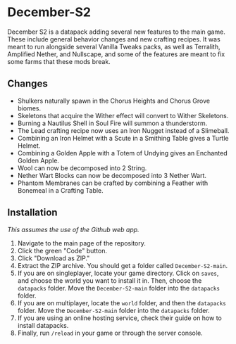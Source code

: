 # December-S2
December S2 is a datapack adding several new features to the main game. These include general behavior changes and new crafting recipes. It was meant to run alongside several Vanilla Tweaks packs, as well as Terralith, Amplified Nether, and Nullscape, and some of the features are meant to fix some farms that these mods break.
## Changes
 - Shulkers naturally spawn in the Chorus Heights and Chorus Grove biomes.
 - Skeletons that acquire the Wither effect will convert to Wither Skeletons.
 - Burning a Nautilus Shell in Soul Fire will summon a thunderstorm.
 - The Lead crafting recipe now uses an Iron Nugget instead of a Slimeball.
 - Combining an Iron Helmet with a Scute in a Smithing Table gives a Turtle Helmet.
 - Combining a Golden Apple with a Totem of Undying gives an Enchanted Golden Apple.
 - Wool can now be decomposed into 2 String.
 - Nether Wart Blocks can now be decomposed into 3 Nether Wart.
 - Phantom Membranes can be crafted by combining a Feather with Bonemeal in a Crafting Table.
 ## Installation
*This assumes the use of the Github web app.*
1. Navigate to the main page of the repository.
2. Click the green "Code" button.
3. Click "Download as ZIP."
4. Extract the ZIP archive. You should get a folder called `December-S2-main`.
6. If you are on singleplayer, locate your game directory. Click on `saves`, and choose the world you want to install it in. Then, choose the `datapacks` folder. Move the `December-S2-main` folder into the `datapacks` folder.
7. If you are on multiplayer, locate the `world` folder, and then the `datapacks` folder. Move the `December-S2-main` folder into the `datapacks` folder.
8. If you are using an online hosting service, check their guide on how to install datapacks.
9. Finally, run `/reload` in your game or through the server console.
